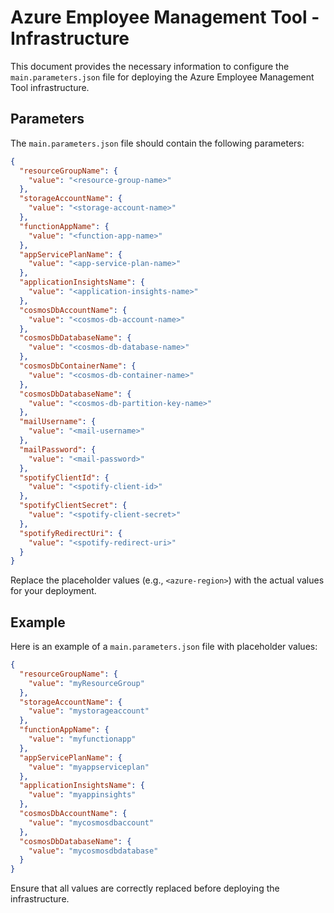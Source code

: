 # Azure Employee Management Tool - Infrastructure

This document provides the necessary information to configure the `main.parameters.json` file for deploying the Azure Employee Management Tool infrastructure.

## Parameters

The `main.parameters.json` file should contain the following parameters:

```json
{
  "resourceGroupName": {
    "value": "<resource-group-name>"
  },
  "storageAccountName": {
    "value": "<storage-account-name>"
  },
  "functionAppName": {
    "value": "<function-app-name>"
  },
  "appServicePlanName": {
    "value": "<app-service-plan-name>"
  },
  "applicationInsightsName": {
    "value": "<application-insights-name>"
  },
  "cosmosDbAccountName": {
    "value": "<cosmos-db-account-name>"
  },
  "cosmosDbDatabaseName": {
    "value": "<cosmos-db-database-name>"
  },
  "cosmosDbContainerName": {
    "value": "<cosmos-db-container-name>"
  },
  "cosmosDbDatabaseName": {
    "value": "<cosmos-db-partition-key-name>"
  },
  "mailUsername": {
    "value": "<mail-username>"
  },
  "mailPassword": {
    "value": "<mail-password>"
  },
  "spotifyClientId": {
    "value": "<spotify-client-id>"
  },
  "spotifyClientSecret": {
    "value": "<spotify-client-secret>"
  },
  "spotifyRedirectUri": {
    "value": "<spotify-redirect-uri>"
  }
}
```

Replace the placeholder values (e.g., `<azure-region>`) with the actual values for your deployment.

## Example

Here is an example of a `main.parameters.json` file with placeholder values:

```json
{
  "resourceGroupName": {
    "value": "myResourceGroup"
  },
  "storageAccountName": {
    "value": "mystorageaccount"
  },
  "functionAppName": {
    "value": "myfunctionapp"
  },
  "appServicePlanName": {
    "value": "myappserviceplan"
  },
  "applicationInsightsName": {
    "value": "myappinsights"
  },
  "cosmosDbAccountName": {
    "value": "mycosmosdbaccount"
  },
  "cosmosDbDatabaseName": {
    "value": "mycosmosdbdatabase"
  }
}
```

Ensure that all values are correctly replaced before deploying the infrastructure.
